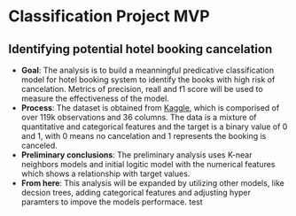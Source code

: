 # Classification Project MVP
## Identifying potential hotel booking cancelation

- **Goal**: The analysis is to build a meanningful predicative classification model for hotel booking system to identify the books with high risk of cancelation. Metrics of precision, reall and f1 score will be used to measure the effectiveness of the model.
-  **Process**: The dataset is obtained from [Kaggle](https://www.kaggle.com/jessemostipak/hotel-booking-demand), which is comporised of over 119k observations and 36 columns.  The data is a mixture of quantitative and categorical features and the target is a binary value of 0 and 1, with 0 means no cancelation and 1 represents the booking is canceled.
- **Preliminary conclusions**:  The preliminary analysis uses K-near neighbors models and initial logitic model with the numerical features which shows a relationship with target values.
- **From here**: This analysis will be expanded by utilizing other models, like decsion trees, adding categorical features and adjusting hyper paramters to impove the models performace.
test
